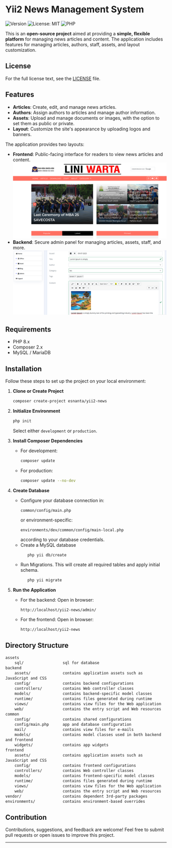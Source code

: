 # Yii2 News Management System

![Version](https://img.shields.io/github/v/tag/esnanta/yii2-news?label=version&color=blue)
![License: MIT](https://img.shields.io/badge/License-MIT-yellow.svg)
![PHP](https://img.shields.io/badge/PHP-8.x-blue)

This is an **open-source project** aimed at providing a **simple, flexible platform** for managing news articles and content. The application includes features for managing articles, authors, staff, assets, and layout customization.

## License

For the full license text, see the [LICENSE](LICENSE.md) file.

## Features

- **Articles**: Create, edit, and manage news articles.
- **Authors**: Assign authors to articles and manage author information.
- **Assets**: Upload and manage documents or images, with the option to set them as public or private.
- **Layout**: Customize the site's appearance by uploading logos and banners.

The application provides two layouts:
- **Frontend**: Public-facing interface for readers to view news articles and content.
  ![Frontend](https://github.com/esnanta/yii2-news/blob/main/screenshots/home.png)
- **Backend**: Secure admin panel for managing articles, assets, staff, and more.
  ![Backend](https://github.com/esnanta/yii2-news/blob/main/screenshots/article_create.png)

## Requirements

- PHP 8.x
- Composer 2.x
- MySQL / MariaDB

## Installation

Follow these steps to set up the project on your local environment:

1. **Clone or Create Project**
    ```bash
    composer create-project esnanta/yii2-news
    ```

2. **Initialize Environment**
    ```bash
    php init
    ```
   Select either `development` or `production`.

3. **Install Composer Dependencies**
    - For development:
      ```bash
      composer update
      ```
    - For production:
      ```bash
      composer update --no-dev
      ```

4. **Create Database**

    - Configure your database connection in:
      ```
      common/config/main.php
      ```
      or environment-specific:
      ```
      environments/dev/common/config/main-local.php
      ```
      according to your database credentials.
   - Create a MySQL database
     ```bash
        php yii db/create
     ```
   - Run Migrations. This will create all required tables and apply initial schema.
       ```bash
          php yii migrate
       ```

5. **Run the Application**
    - For the backend:
      Open in browser:
      ```
      http://localhost/yii2-news/admin/
      ```
    - For the frontend:
      Open in browser:
      ```
      http://localhost/yii2-news
      ```

## Directory Structure

```
assets
    sql/                 sql for database
backend
    assets/              contains application assets such as JavaScript and CSS
    config/              contains backend configurations
    controllers/         contains Web controller classes
    models/              contains backend-specific model classes
    runtime/             contains files generated during runtime
    views/               contains view files for the Web application
    web/                 contains the entry script and Web resources
common
    config/              contains shared configurations
    config/main.php      app and database configuration
    mail/                contains view files for e-mails
    models/              contains model classes used in both backend and frontend
    widgets/             contains app widgets   
frontend
    assets/              contains application assets such as JavaScript and CSS
    config/              contains frontend configurations
    controllers/         contains Web controller classes
    models/              contains frontend-specific model classes
    runtime/             contains files generated during runtime
    views/               contains view files for the Web application
    web/                 contains the entry script and Web resources
vendor/                  contains dependent 3rd-party packages
environments/            contains environment-based overrides
```


## Contribution

Contributions, suggestions, and feedback are welcome! Feel free to submit pull requests or open issues to improve this project.

---